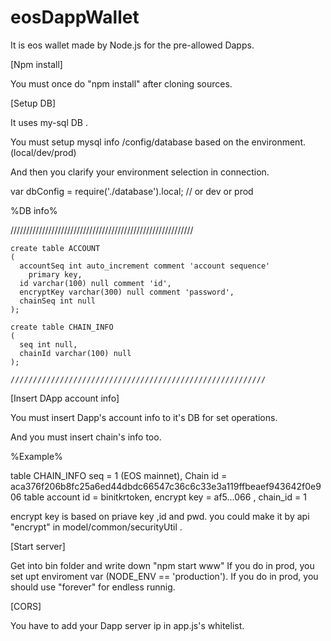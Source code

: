 # eosDappWallet
It is eos wallet made by Node.js for the pre-allowed Dapps.

[Npm install]
 
 You must once do "npm install" after cloning sources. 

[Setup DB]
 
 It uses my-sql DB .
 
 You must setup mysql info /config/database based on the environment. (local/dev/prod)
 
 And then you clarify your environment selection in connection. 
   
   var dbConfig = require('./database').local; // or dev or prod
   
   
   %DB info%
   
   //////////////////////////////////////////////////////////
   
    create table ACCOUNT
    (
      accountSeq int auto_increment comment 'account sequence'
        primary key,
      id varchar(100) null comment 'id',
      encryptKey varchar(300) null comment 'password',
      chainSeq int null
    );

    create table CHAIN_INFO
    (
      seq int null,
      chainId varchar(100) null
    );
    
    /////////////////////////////////////////////////////////

[Insert DApp account info]
  
  You must insert Dapp's account info to it's DB for set operations.
  
  And you must insert chain's info too.
  
  %Example%
  
 
  table CHAIN_INFO
  seq = 1 (EOS mainnet), Chain id = aca376f206b8fc25a6ed44dbdc66547c36c6c33e3a119ffbeaef943642f0e906
  table account
  id = binitkrtoken, encrypt key = af5...066 , chain_id = 1
  
  encrypt key is based on priave key ,id and pwd.
  you could make it by api "encrypt" in model/common/securityUtil .
  
  
[Start server]

  Get into bin folder and write down "npm start www"
  If you do in prod, you set upt enviroment var (NODE_ENV == 'production').
  If you do in prod, you should use "forever" for endless runnig.
  
  
[CORS]

  You have to add your Dapp server ip in app.js's whitelist.
  
  
    
  
  
  

  
